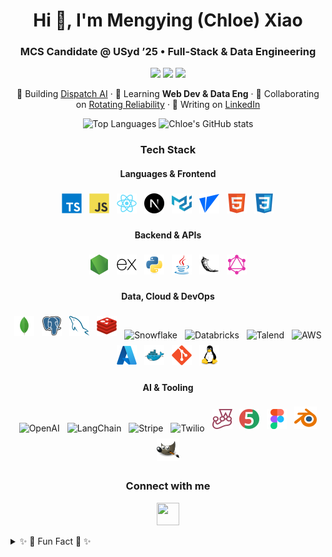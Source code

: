<!-- ===== HERO ===== -->
<h1 align="center">Hi 👋, I'm Mengying (Chloe) Xiao</h1>
<h3 align="center">MCS Candidate @ USyd ’25 • Full-Stack & Data Engineering</h3>

<p align="center">
  <a href="mailto:chloexiao0409@gmail.com"><img src="https://img.shields.io/badge/Email-chloexiao0409%40gmail.com-blue" /></a>
  <a href="https://www.linkedin.com/in/mengying-xiao/"><img src="https://img.shields.io/badge/LinkedIn-mengying--xiao-0A66C2" /></a>
  <a href="https://github.com/ChloeXiao0409"><img src="https://img.shields.io/badge/GitHub-ChloeXiao0409-181717" /></a>
</p>

<!-- ===== QUICK BLURB ===== -->
<p align="center">
🔭 Building <a href="https://github.com/Dispatch-AI-com">Dispatch AI</a> ·
🌱 Learning <b>Web Dev & Data Eng</b> ·
👯 Collaborating on <a href="https://github.com/ChloeXiao0409/rotating_reliability">Rotating Reliability</a> ·
📝 Writing on <a href="https://www.linkedin.com/in/mengying-xiao/">LinkedIn</a>
</p>

<!-- ===== STATS (LIGHT/DARK AWARE) ===== -->
<p align="center"> <img src="https://github-readme-stats.vercel.app/api/top-langs?username=chloexiao0409&show_icons=true&locale=en&layout=compact" alt="Top Languages" width="350" height="180"/> <img src="https://github-readme-stats-one-bice.vercel.app/api?username=ChloeXiao0409&show_icons=true&include_all_commits=true&role=OWNER,ORGANIZATION_MEMBER" alt="Chloe's GitHub stats" width="450" height="180"/> </p>

<h3 align="center">Tech Stack</h3>

<!-- Languages & Frontend -->
<h4 align="center">Languages & Frontend</h4>
<p align="center">
  <img src="https://raw.githubusercontent.com/devicons/devicon/master/icons/typescript/typescript-original.svg" width="32" title="TypeScript" style="margin:4px;"/>
  <img src="https://raw.githubusercontent.com/devicons/devicon/master/icons/javascript/javascript-original.svg" width="32" title="JavaScript" style="margin:4px;"/>
  <img src="https://raw.githubusercontent.com/devicons/devicon/master/icons/react/react-original.svg" width="32" title="React" style="margin:4px;"/>
  <img src="https://raw.githubusercontent.com/devicons/devicon/master/icons/nextjs/nextjs-original.svg" width="32" title="Next.js" style="margin:4px;"/>
  <img src="https://raw.githubusercontent.com/devicons/devicon/master/icons/materialui/materialui-original.svg" width="32" title="MUI" style="margin:4px;"/>
  <img src="https://raw.githubusercontent.com/devicons/devicon/master/icons/vite/vite-original.svg" width="32" title="Vite" style="margin:4px;"/>
  <img src="https://raw.githubusercontent.com/devicons/devicon/master/icons/html5/html5-original.svg" width="32" title="HTML5" style="margin:4px;"/>
  <img src="https://raw.githubusercontent.com/devicons/devicon/master/icons/css3/css3-original.svg" width="32" title="CSS3" style="margin:4px;"/>
</p>

<!-- Backend & APIs -->
<h4 align="center">Backend & APIs</h4>
<p align="center">
  <img src="https://raw.githubusercontent.com/devicons/devicon/master/icons/nodejs/nodejs-original.svg" width="32" title="Node.js" style="margin:4px;"/>
  <img src="https://raw.githubusercontent.com/devicons/devicon/master/icons/express/express-original.svg" width="32" title="Express" style="margin:4px;"/>
  <img src="https://raw.githubusercontent.com/devicons/devicon/master/icons/python/python-original.svg" width="32" title="Python" style="margin:4px;"/>
  <img src="https://raw.githubusercontent.com/devicons/devicon/master/icons/java/java-original.svg" width="32" title="Java" style="margin:4px;"/>
  <img src="https://raw.githubusercontent.com/devicons/devicon/master/icons/flask/flask-original.svg" width="32" title="Flask" style="margin:4px;"/>
  <img src="https://raw.githubusercontent.com/devicons/devicon/master/icons/graphql/graphql-plain.svg" width="32" title="GraphQL" style="margin:4px;"/>
</p>

<!-- Data, Cloud & DevOps -->
<h4 align="center">Data, Cloud & DevOps</h4>
<p align="center">
  <img src="https://raw.githubusercontent.com/devicons/devicon/master/icons/mongodb/mongodb-original.svg" width="32" title="MongoDB" style="margin:4px;"/>
  <img src="https://raw.githubusercontent.com/devicons/devicon/master/icons/postgresql/postgresql-original.svg" width="32" title="PostgreSQL" style="margin:4px;"/>
  <img src="https://raw.githubusercontent.com/devicons/devicon/master/icons/mysql/mysql-original.svg" width="32" title="MySQL" style="margin:4px;"/>
  <img src="https://raw.githubusercontent.com/devicons/devicon/master/icons/redis/redis-original.svg" width="32" title="Redis" style="margin:4px;"/>
  <img src="https://www.vectorlogo.zone/logos/snowflake/snowflake-icon.svg" width="32" title="Snowflake" style="margin:4px;"/>
  <img src="https://www.vectorlogo.zone/logos/databricks/databricks-icon.svg" width="32" title="Databricks" style="margin:4px;"/>
  <img src="https://www.vectorlogo.zone/logos/talend/talend-icon.svg" width="32" title="Talend" style="margin:4px;"/>
  <img src="https://www.vectorlogo.zone/logos/amazon_aws/amazon_aws-icon.svg" width="32" title="AWS" style="margin:4px;"/>
  <img src="https://raw.githubusercontent.com/devicons/devicon/master/icons/azure/azure-original.svg" width="32" title="Azure" style="margin:4px;"/>
  <img src="https://raw.githubusercontent.com/devicons/devicon/master/icons/docker/docker-original.svg" width="32" title="Docker" style="margin:4px;"/>
  <img src="https://raw.githubusercontent.com/devicons/devicon/master/icons/git/git-original.svg" width="32" title="Git" style="margin:4px;"/>
  <img src="https://raw.githubusercontent.com/devicons/devicon/master/icons/linux/linux-original.svg" width="32" title="Linux" style="margin:4px;"/>
</p>

<!-- AI & Tooling -->
<h4 align="center">AI & Tooling</h4>
<p align="center">
  <img src="https://cdn.simpleicons.org/openai/412991" width="32" title="OpenAI" style="margin:4px;"/>
  <img src="https://img.shields.io/badge/LangChain-121212?style=flat&logoColor=white" height="20" title="LangChain" style="margin:4px;"/>
  <img src="https://www.vectorlogo.zone/logos/stripe/stripe-icon.svg" width="32" title="Stripe" style="margin:4px;"/>
  <img src="https://www.vectorlogo.zone/logos/twilio/twilio-icon.svg" width="32" title="Twilio" style="margin:4px;"/>
  <img src="https://raw.githubusercontent.com/devicons/devicon/master/icons/jest/jest-plain.svg" width="32" title="Jest" style="margin:4px;"/>
  <img src="https://raw.githubusercontent.com/devicons/devicon/master/icons/junit/junit-original.svg" width="32" title="JUnit" style="margin:4px;"/>
  <img src="https://raw.githubusercontent.com/devicons/devicon/master/icons/figma/figma-original.svg" width="32" title="Figma" style="margin:4px;"/>
  <img src="https://raw.githubusercontent.com/devicons/devicon/master/icons/blender/blender-original.svg" width="36" title="Blender" style="margin:4px;"/>
  <img src="https://raw.githubusercontent.com/devicons/devicon/master/icons/gimp/gimp-original.svg" width="36" title="GIMP" style="margin:4px;"/>
</p>


<!-- ===== CONTACT ===== -->
<h3 align="center">Connect with me</h3>
<p align="center">
  <a href="https://www.linkedin.com/in/mengying-xiao/" target="_blank">
    <img src="https://raw.githubusercontent.com/rahuldkjain/github-profile-readme-generator/master/src/images/icons/Social/linked-in-alt.svg" width="36" height="36" />
  </a>
</p>

<!-- ===== FUN FACT ===== -->
<details>
  <summary>✨ 🐾 Fun Fact 🐾 ✨</summary>
  <br>
  I’m a big <b>animal lover</b>! 💕 <br>
  Dogs 🐶, Cats 🐱, and every fluffy friend 🐰🐹🐦 <br>
  Always happy to share cute pet stories 🐾✨
</details>





